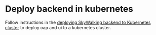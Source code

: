 # Deploy backend in kubernetes

Follow instructions in the [deploying SkyWalking backend to Kubernetes cluster](https://github.com/apache/incubator-skywalking-kubernetes#deploy-skywalking-backend-to-kubernetes-cluster)
 to deploy oap and ui to a kubernetes cluster.
 